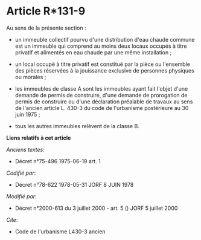# Article R*131-9

Au sens de la présente section : 

- un immeuble collectif pourvu d'une distribution d'eau chaude commune est un immeuble qui comprend au moins deux locaux
occupés à titre privatif et alimentés en eau chaude par une même installation ;

- un local occupé à titre privatif est constitué par la pièce ou l'ensemble des pièces réservées à la jouissance exclusive de
personnes physiques ou morales ; 

- les immeubles de classe A sont les immeubles ayant fait l'objet d'une demande de permis de construire, d'une demande de
prorogation de permis de construire ou d'une déclaration préalable de travaux au sens de l'ancien article L. 430-3 du code de
l'urbanisme postérieure au 30 juin 1975 ; 

- tous les autres immeubles relèvent de la classe B.

**Liens relatifs à cet article**

_Anciens textes_:

  - Décret n°75-496 1975-06-19 art. 1

_Codifié par_:

  - Décret n°78-622 1978-05-31 JORF 8 JUIN 1978

_Modifié par_:

  - Décret n°2000-613 du 3 juillet 2000 - art. 5 () JORF 5 juillet 2000

_Cite_:

  - Code de l'urbanisme L430-3 ancien

